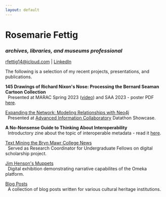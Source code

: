 ```yaml
---
layout: default
---
```


# Rosemarie Fettig
### _archives, libraries, and museums professional_

rfettig14@icloud.com | [LinkedIn](https://www.linkedin.com/in/rfettig/)

The following is a selection of my recent projects, presentations, and publications.

**145 Drawings of Richard Nixon's Nose: Processing the Bernard Seaman Cartoon Collection**  
&nbsp; Presented at MARAC Spring 2023 ([video](https://youtu.be/dhaCmWXg0YI)) and SAA 2023 - poster PDF [here](./poster.pdf).

[Expanding the Network: Modeling Relationships with Neo4j](./neo4j_proj)  
&nbsp; Presented at [Advanced Information Collaboratory](https://ai-collaboratory.net/) Datathon Showcase.

**A No-Nonsense Guide to Thinking About Interoperability**  
&nbsp; Introductory zine about the topic of interoperable metadata - read it [here](./interop-zine.pdf).

[Text Mining the Bryn Mawr College News](https://digbmc.github.io/coll-news-site/)  
&nbsp; Served as Research Coordinator for Undergraduate Fellows on digital scholarship project.

[Jim Henson's Muppets](https://rfettig.omeka.net/exhibits/show/hensonmuppets)  
&nbsp; Digital exhibition demonstrating narrative capabilites of the Omeka platform.

[Blog Posts](./blog_posts.html)  
&nbsp; A collection of blog posts written for various cultural heritage institutions.
